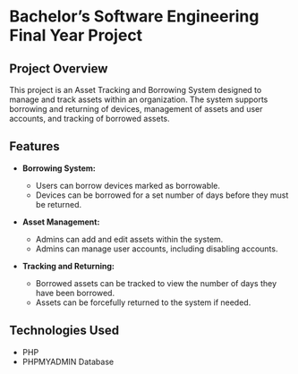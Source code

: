 # Bachelor’s Software Engineering Final Year Project

## Project Overview

This project is an Asset Tracking and Borrowing System designed to manage and track assets within an organization. The system supports borrowing and returning of devices, management of assets and user accounts, and tracking of borrowed assets.

## Features

- **Borrowing System:** 
  - Users can borrow devices marked as borrowable.
  - Devices can be borrowed for a set number of days before they must be returned.

- **Asset Management:**
  - Admins can add and edit assets within the system.
  - Admins can manage user accounts, including disabling accounts.

- **Tracking and Returning:**
  - Borrowed assets can be tracked to view the number of days they have been borrowed.
  - Assets can be forcefully returned to the system if needed.

## Technologies Used

- PHP
- PHPMYADMIN Database
